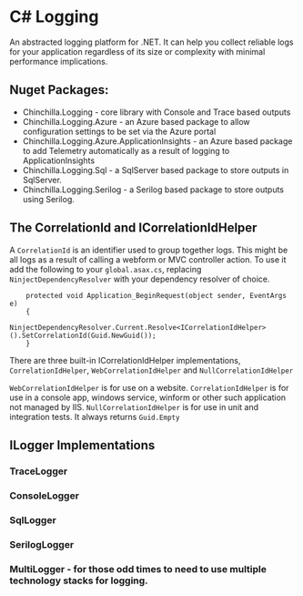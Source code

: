 # C# Logging
An abstracted logging platform for .NET. It can help you collect reliable logs for your application regardless of its size or complexity with minimal performance implications.

## Nuget Packages:

* Chinchilla.Logging - core library with Console and Trace based outputs
* Chinchilla.Logging.Azure - an Azure based package to allow configuration settings to be set via the Azure portal
* Chinchilla.Logging.Azure.ApplicationInsights - an Azure based package to add Telemetry automatically as a result of logging to ApplicationInsights
* Chinchilla.Logging.Sql - a SqlServer based package to store outputs in SqlServer.
* Chinchilla.Logging.Serilog - a Serilog based package to store outputs using Serilog.

## The CorrelationId and ICorrelationIdHelper

A `CorrelationId` is an identifier used to group together logs. This might be all logs as a result of calling a webform or MVC controller action. To use it add the following to your `global.asax.cs`, replacing `NinjectDependencyResolver` with your dependency resolver of choice.

		protected void Application_BeginRequest(object sender, EventArgs e)
		{
			NinjectDependencyResolver.Current.Resolve<ICorrelationIdHelper>().SetCorrelationId(Guid.NewGuid());
		}

There are three built-in ICorrelationIdHelper implementations, `CorrelationIdHelper`, `WebCorrelationIdHelper` and `NullCorrelationIdHelper`

`WebCorrelationIdHelper` is for use on a website.
`CorrelationIdHelper` is for use in a console app, windows service, winform or other such application not managed by IIS.
`NullCorrelationIdHelper` is for use in unit and integration tests. It always returns `Guid.Empty`

## ILogger Implementations

### TraceLogger
### ConsoleLogger
### SqlLogger
### SerilogLogger
### MultiLogger - for those odd times to need to use multiple technology stacks for logging.
